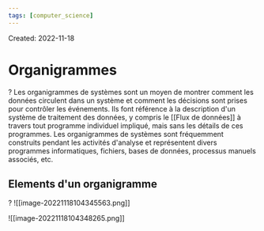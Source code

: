 ```yaml
---
tags: [computer_science] 
---
```

Created: 2022-11-18

# Organigrammes
?
Les organigrammes de systèmes sont un moyen de montrer comment les données circulent dans un système et comment les décisions sont prises pour contrôler les événements.
Ils font référence à la description d'un système de traitement des données, y compris le [[Flux de données]] à travers tout programme individuel impliqué, mais sans les détails de ces programmes.
Les organigrammes de systèmes sont fréquemment construits pendant les activités d'analyse et représentent divers programmes informatiques, fichiers, bases de données, processus manuels associés, etc.
<!--SR:!2023-03-02,60,230-->

## Elements d'un organigramme
?
![[image-20221118104345563.png]]
<!--SR:!2023-01-18,36,230-->

![[image-20221118104348265.png]]

